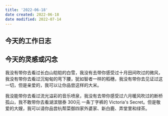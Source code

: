 ```yaml
---
title: '2022-06-18'
date created: 2022-06-18
date modified: 2022-07-14
---
```


## 今天的工作日志

## 今天的灵感或闪念

我没有带你去看过长白山皑皑的白雪，我没有去带你感受过十月田间吹过的微风，我没有带你去看过沉甸甸的弯下腰，犹如智者一样的稻穗，我没有带你去见证过这一切，但是亲爱的，我可以让你品尝这样的大米。

我没能带你去看过流光溢彩的音乐喷泉，我没有去带你感受过六月暖风吹过的断桥孤山，我不敢带你去看湖滨银泰 300元 一条丁字裤的 Victoria's Secret。但是敬爱的大嫂，我可以请你品尝杭帮菜御四家外婆家、新白鹿、弄堂里和绿茶。
